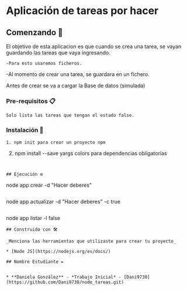 # Aplicación de tareas por hacer

## Comenzando 🚀

El objetivo de esta aplicacion es que cuando se crea una tarea, se vayan guardando las tareas que vaya ingresando.
```
-Para esto usaremos ficheros.
```
-Al momento de crear una tarea, se guardara en un fichero.

Antes de crear se va a cargar la Base de datos (simulada)

### Pre-requisitos 📋


```
Solo lista las tareas que tengan el estado false.

```

### Instalación 🔧

```
1. npm init para crear un proyecto npm 
```
2. npm install --save yargs colors para dependencias obligatorias
```


## Ejecución ⚙️
```
node app crear -d "Hacer deberes"
```
```
node app actualizar -d "Hacer deberes" -c true
```
```
node app listar -l false

```
## Construido con 🛠️

_Menciona las herramientas que utilizaste para crear tu proyecto_

* [Node JS](https://nodejs.org/es/docs/) 

## Nombre Estudiante ✒️


* **Daniela González** - *Trabajo Inicial* - [Dani9730](https://github.com/Dani9730/node_tareas.git)




